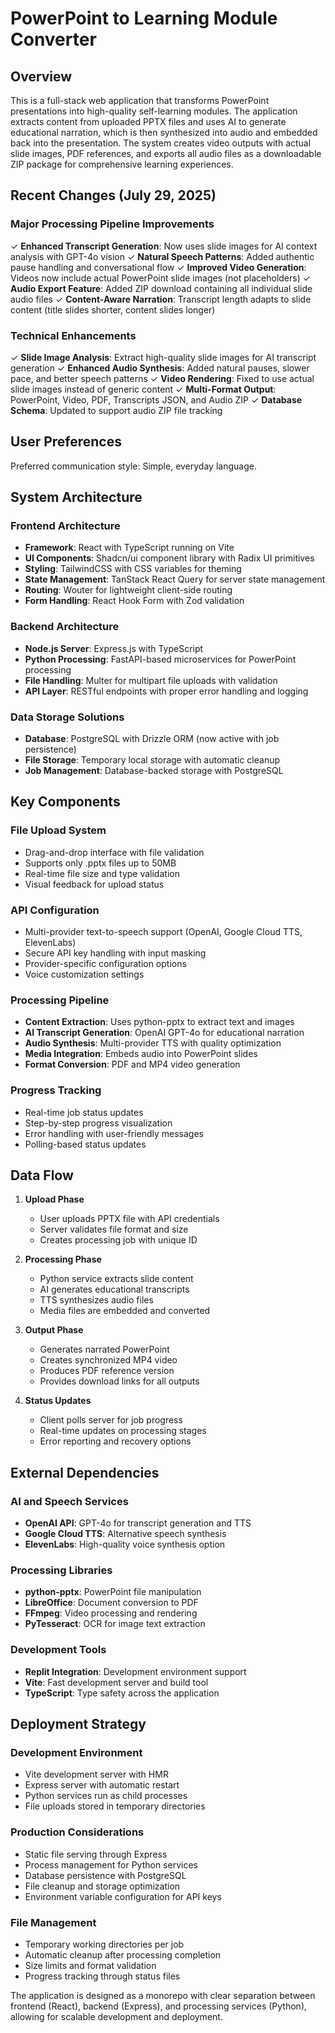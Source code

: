 # PowerPoint to Learning Module Converter

## Overview

This is a full-stack web application that transforms PowerPoint presentations into high-quality self-learning modules. The application extracts content from uploaded PPTX files and uses AI to generate educational narration, which is then synthesized into audio and embedded back into the presentation. The system creates video outputs with actual slide images, PDF references, and exports all audio files as a downloadable ZIP package for comprehensive learning experiences.

## Recent Changes (July 29, 2025)

### Major Processing Pipeline Improvements
✓ **Enhanced Transcript Generation**: Now uses slide images for AI context analysis with GPT-4o vision
✓ **Natural Speech Patterns**: Added authentic pause handling and conversational flow
✓ **Improved Video Generation**: Videos now include actual PowerPoint slide images (not placeholders)
✓ **Audio Export Feature**: Added ZIP download containing all individual slide audio files
✓ **Content-Aware Narration**: Transcript length adapts to slide content (title slides shorter, content slides longer)

### Technical Enhancements
✓ **Slide Image Analysis**: Extract high-quality slide images for AI transcript generation
✓ **Enhanced Audio Synthesis**: Added natural pauses, slower pace, and better speech patterns
✓ **Video Rendering**: Fixed to use actual slide images instead of generic content
✓ **Multi-Format Output**: PowerPoint, Video, PDF, Transcripts JSON, and Audio ZIP
✓ **Database Schema**: Updated to support audio ZIP file tracking

## User Preferences

Preferred communication style: Simple, everyday language.

## System Architecture

### Frontend Architecture
- **Framework**: React with TypeScript running on Vite
- **UI Components**: Shadcn/ui component library with Radix UI primitives
- **Styling**: TailwindCSS with CSS variables for theming
- **State Management**: TanStack React Query for server state management
- **Routing**: Wouter for lightweight client-side routing
- **Form Handling**: React Hook Form with Zod validation

### Backend Architecture
- **Node.js Server**: Express.js with TypeScript
- **Python Processing**: FastAPI-based microservices for PowerPoint processing
- **File Handling**: Multer for multipart file uploads with validation
- **API Layer**: RESTful endpoints with proper error handling and logging

### Data Storage Solutions
- **Database**: PostgreSQL with Drizzle ORM (now active with job persistence)
- **File Storage**: Temporary local storage with automatic cleanup
- **Job Management**: Database-backed storage with PostgreSQL

## Key Components

### File Upload System
- Drag-and-drop interface with file validation
- Supports only .pptx files up to 50MB
- Real-time file size and type validation
- Visual feedback for upload status

### API Configuration
- Multi-provider text-to-speech support (OpenAI, Google Cloud TTS, ElevenLabs)
- Secure API key handling with input masking
- Provider-specific configuration options
- Voice customization settings

### Processing Pipeline
- **Content Extraction**: Uses python-pptx to extract text and images
- **AI Transcript Generation**: OpenAI GPT-4o for educational narration
- **Audio Synthesis**: Multi-provider TTS with quality optimization
- **Media Integration**: Embeds audio into PowerPoint slides
- **Format Conversion**: PDF and MP4 video generation

### Progress Tracking
- Real-time job status updates
- Step-by-step progress visualization
- Error handling with user-friendly messages
- Polling-based status updates

## Data Flow

1. **Upload Phase**
   - User uploads PPTX file with API credentials
   - Server validates file format and size
   - Creates processing job with unique ID

2. **Processing Phase**
   - Python service extracts slide content
   - AI generates educational transcripts
   - TTS synthesizes audio files
   - Media files are embedded and converted

3. **Output Phase**
   - Generates narrated PowerPoint
   - Creates synchronized MP4 video
   - Produces PDF reference version
   - Provides download links for all outputs

4. **Status Updates**
   - Client polls server for job progress
   - Real-time updates on processing stages
   - Error reporting and recovery options

## External Dependencies

### AI and Speech Services
- **OpenAI API**: GPT-4o for transcript generation and TTS
- **Google Cloud TTS**: Alternative speech synthesis
- **ElevenLabs**: High-quality voice synthesis option

### Processing Libraries
- **python-pptx**: PowerPoint file manipulation
- **LibreOffice**: Document conversion to PDF
- **FFmpeg**: Video processing and rendering
- **PyTesseract**: OCR for image text extraction

### Development Tools
- **Replit Integration**: Development environment support
- **Vite**: Fast development server and build tool
- **TypeScript**: Type safety across the application

## Deployment Strategy

### Development Environment
- Vite development server with HMR
- Express server with automatic restart
- Python services run as child processes
- File uploads stored in temporary directories

### Production Considerations
- Static file serving through Express
- Process management for Python services
- Database persistence with PostgreSQL
- File cleanup and storage optimization
- Environment variable configuration for API keys

### File Management
- Temporary working directories per job
- Automatic cleanup after processing completion
- Size limits and format validation
- Progress tracking through status files

The application is designed as a monorepo with clear separation between frontend (React), backend (Express), and processing services (Python), allowing for scalable development and deployment.